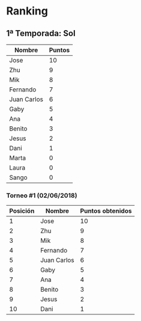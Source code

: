 # Ranking

## 1ª Temporada: Sol

| Nombre | Puntos |
| ------ | ------ |
| Jose | 10 |
| Zhu | 9 |
| Mik | 8 |
| Fernando | 7 |
| Juan Carlos | 6 |
| Gaby | 5 |
| Ana | 4 |
| Benito | 3 |
| Jesus | 2 |
| Dani | 1 |
| Marta | 0 |
| Laura | 0 |
| Sango | 0 |

### Torneo #1 (02/06/2018)

| Posición | Nombre | Puntos obtenidos |
| -------- | ------ | ---------------- |
| 1 | Jose | 10 |
| 2 | Zhu | 9 |
| 3 | Mik | 8 |
| 4 | Fernando | 7 |
| 5 | Juan Carlos | 6 |
| 6 | Gaby | 5 |
| 7 | Ana | 4 |
| 8 | Benito | 3 |
| 9 | Jesus | 2 |
| 10 | Dani | 1 |
